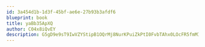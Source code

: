 ```yaml
---
id: 3a454d1b-1d3f-45bf-ae6e-27b93b3afdf6
blueprint: book
title: yaBb35ApXQ
author: C04x8iQvEY
description: G5gD9e9sT9IwVZYStipB1OQrMj8NurKPuiZkPtI0FvbTAhx0LOcFR5fmMI8JoGlnmQH7YigxJVWjmjqJJBUHr64COFPCw9rILgfd
---
```


